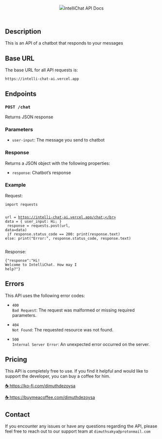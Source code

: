 <article id="6881c6d3-df1c-4980-ab4c-858010234edb" class="page sans"><header><img class="page-cover-image" src="https://i.ibb.co/VwFRGQ2/Intellichatlogobanner.png><h1 class="page-title">IntelliChat API Docs</h1><p class="page-description"></p></header><div class="page-body"><h2 id="76aafaa5-e727-40f1-96fc-f5b14506d578" class="">Description</h2><p id="756ca6af-a126-4be7-8c6d-b0a98dbe79d2" class="">This is an API of a chatbot that responds to your messages</p><h2 id="a0b580b6-d926-4f64-8698-75d1edfa6a39" class="">Base URL</h2><p id="fb881f70-a9a4-400a-ae97-89abe501edef" class="">The base URL for all API requests is:</p><p id="efd9506f-3e1a-406a-91c9-403bb5a91655" class=""><code>https://intelli-chat-ai.vercel.app</code></p><h2 id="63ac0751-77c6-4d22-90d9-8c8d70d4a085" class="">Endpoints</h2><h3 id="ab32ce92-e17a-4ccd-9e04-22e2e485b508" class=""><code>POST /chat</code></h3><p id="764b9e3f-4e87-4710-a1ab-de3d9e7e6445" class="">Returns JSON response </p><h3 id="ecab4a75-373d-4a77-a0eb-7f5fece701e8" class="">Parameters</h3><ul id="ccc290ba-75f8-47af-9881-417235683c8a" class="bulleted-list"><li style="list-style-type:disc"><code>user-input</code>: The message you send to chatbot</li></ul><h3 id="0ccc7b95-4394-44de-b4eb-d85ccae6193b" class="">Response</h3><p id="649ecc7f-ec4f-4ac6-816a-723863a9e244" class="">Returns a JSON object with the following properties:</p><ul id="326f1250-1dfd-4c61-bf7a-d8f31fb08ea7" class="bulleted-list"><li style="list-style-type:disc"><code>response</code>: Chatbot’s response</li></ul><h3 id="10bef76f-5051-487f-93fa-0ab671e89b16" class="">Example</h3><p id="a6fa1b12-ed24-467d-b518-d48ade185be0" class="">Request:</p><link rel="stylesheet" href="https://cdnjs.cloudflare.com/ajax/libs/prism/1.29.0/themes/prism.min.css" integrity="sha512-tN7Ec6zAFaVSG3TpNAKtk4DOHNpSwKHxxrsiw4GHKESGPs5njn/0sMCUMl2svV4wo4BK/rCP7juYz+zx+l6oeQ==" crossorigin="anonymous" referrerPolicy="no-referrer"/><pre id="cb9ae2b9-06e2-4661-b13f-d8040db39a03" class="code"><code class="language-Python" style="white-space:pre-wrap;word-break:break-all">import requests

url = https://intelli-chat-ai.vercel.app/chat;</br>
data = {
   user_input: Hi;
}</br>
response = requests.post(url, data=data)<br>
if response.status_code == 200:
    print(response.text)
else:
    print(&quot;Error:&quot;, response.status_code, response.text)
</code></pre><p id="23b57652-84ca-4299-ac3b-5c9f360bf2bb" class="">Response:</p><link rel="stylesheet" href="https://cdnjs.cloudflare.com/ajax/libs/prism/1.29.0/themes/prism.min.css" integrity="sha512-tN7Ec6zAFaVSG3TpNAKtk4DOHNpSwKHxxrsiw4GHKESGPs5njn/0sMCUMl2svV4wo4BK/rCP7juYz+zx+l6oeQ==" crossorigin="anonymous" referrerPolicy="no-referrer"/><pre id="33f02e4d-160f-46ba-9f8d-b2f972b49b7e" class="code"><code class="language-JSON" style="white-space:pre-wrap;word-break:break-all">{&quot;response&quot;:&quot;Hi! Welcome to IntelliChat. How may I help?&quot;}</code></pre><h2 id="c10dd7c1-071e-4629-8053-1b498ea38685" class="">Errors</h2><p id="1c88de16-a351-41b0-9694-0b88b542e152" class="">This API uses the following error codes:</p><ul id="b4c1715b-7302-4781-9b70-f9e0bfd92960" class="bulleted-list"><li style="list-style-type:disc"><code>400 Bad Request</code>: The request was malformed or missing required parameters.</li></ul><ul id="a75fccad-4b28-4dfb-8f51-81d367518f27" class="bulleted-list"><li style="list-style-type:disc"><code>404 Not Found</code>: The requested resource was not found.</li></ul><ul id="b841638d-5829-43b0-a415-e1022d1f3798" class="bulleted-list"><li style="list-style-type:disc"><code>500 Internal Server Error</code>: An unexpected error occurred on the server.</li></ul><p id="10450d7a-9b6e-4b9c-861e-a0ee0518ad0e" class="">
</p><h2 id="79f50fac-79da-4197-9dd9-9826c2e5eb28" class="">Pricing</h2><p id="0892ae4f-f9e0-4928-bb9f-c254f54b70a3" class="">This API is completely free to use. If you find it helpful and would like to support the developer, you can buy a coffee for him. </p><p id="d6245833-88a0-4c35-8ca9-01c5bf1d323d" class=""><a href="https://emojipedia.org/hot-beverage"><strong>☕ </strong></a><a href="https://ko-fi.com/dimuthdezoysa">https://ko-fi.com/dimuthdezoysa</a> </p><p id="8154bf6b-4974-4b46-880f-c0e73f1748c9" class=""><a href="https://emojipedia.org/hot-beverage"><strong>☕ </strong></a><a href="https://buymeacoffee.com/dimuthdezoysa/membership">https://buymeacoffee.com/dimuthdezoysa</a></p><h2 id="c24d6489-d99a-46a2-9957-978d227ce03e" class="">Contact</h2><p id="2966badd-e8a0-410d-bd6a-b9f7756bb1bd" class="">If you encounter any issues or have any questions regarding the API, please feel free to reach out to our support team at <code>dimuthsakya@protonmail.com</code></p><p id="3db63f3f-f9a7-4a44-b88d-02302baa5df1" class="">
</p></div></article><span class="sans" style="font-size:14px;padding-top:2em"></span>
